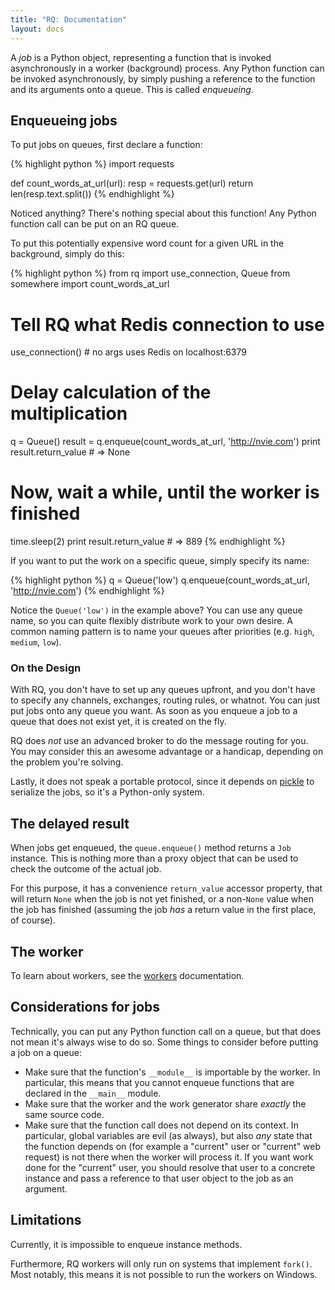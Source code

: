 ```yaml
---
title: "RQ: Documentation"
layout: docs
---
```


A _job_ is a Python object, representing a function that is invoked
asynchronously in a worker (background) process.  Any Python function can be
invoked asynchronously, by simply pushing a reference to the function and its
arguments onto a queue.  This is called _enqueueing_.


## Enqueueing jobs

To put jobs on queues, first declare a function:

{% highlight python %}
import requests

def count_words_at_url(url):
    resp = requests.get(url)
    return len(resp.text.split())
{% endhighlight %}

Noticed anything?  There's nothing special about this function!  Any Python
function call can be put on an RQ queue.

To put this potentially expensive word count for a given URL in the background,
simply do this:

{% highlight python %}
from rq import use_connection, Queue
from somewhere import count_words_at_url

# Tell RQ what Redis connection to use
use_connection()  # no args uses Redis on localhost:6379

# Delay calculation of the multiplication
q = Queue()
result = q.enqueue(count_words_at_url, 'http://nvie.com')
print result.return_value   # => None

# Now, wait a while, until the worker is finished
time.sleep(2)
print result.return_value   # => 889
{% endhighlight %}

If you want to put the work on a specific queue, simply specify its name:

{% highlight python %}
q = Queue('low')
q.enqueue(count_words_at_url, 'http://nvie.com')
{% endhighlight %}

Notice the `Queue('low')` in the example above?  You can use any queue name, so
you can quite flexibly distribute work to your own desire.  A common naming
pattern is to name your queues after priorities (e.g.  `high`, `medium`,
`low`).



### On the Design

With RQ, you don't have to set up any queues upfront, and you don't have to
specify any channels, exchanges, routing rules, or whatnot.  You can just put
jobs onto any queue you want.  As soon as you enqueue a job to a queue that
does not exist yet, it is created on the fly.

RQ does _not_ use an advanced broker to do the message routing for you.  You
may consider this an awesome advantage or a handicap, depending on the problem
you're solving.

Lastly, it does not speak a portable protocol, since it depends on [pickle][p]
to serialize the jobs, so it's a Python-only system.


## The delayed result

When jobs get enqueued, the `queue.enqueue()` method returns a `Job` instance.
This is nothing more than a proxy object that can be used to check the outcome
of the actual job.

For this purpose, it has a convenience `return_value` accessor property, that
will return `None` when the job is not yet finished, or a non-`None` value when
the job has finished (assuming the job _has_ a return value in the first place,
of course).


## The worker

To learn about workers, see the [workers][w] documentation.

[w]: {{site.baseurl}}docs/workers/


## Considerations for jobs

Technically, you can put any Python function call on a queue, but that does not
mean it's always wise to do so.  Some things to consider before putting a job
on a queue:

* Make sure that the function's `__module__` is importable by the worker.  In
  particular, this means that you cannot enqueue functions that are declared in
  the `__main__` module.
* Make sure that the worker and the work generator share _exactly_ the same
  source code.
* Make sure that the function call does not depend on its context.  In
  particular, global variables are evil (as always), but also _any_ state that
  the function depends on (for example a "current" user or "current" web
  request) is not there when the worker will process it.  If you want work done
  for the "current" user, you should resolve that user to a concrete instance
  and pass a reference to that user object to the job as an argument.


## Limitations

Currently, it is impossible to enqueue instance methods.

Furthermore, RQ workers will only run on systems that implement `fork()`.  Most
notably, this means it is not possible to run the workers on Windows.


[m]: http://pypi.python.org/pypi/mailer
[p]: http://docs.python.org/library/pickle.html
